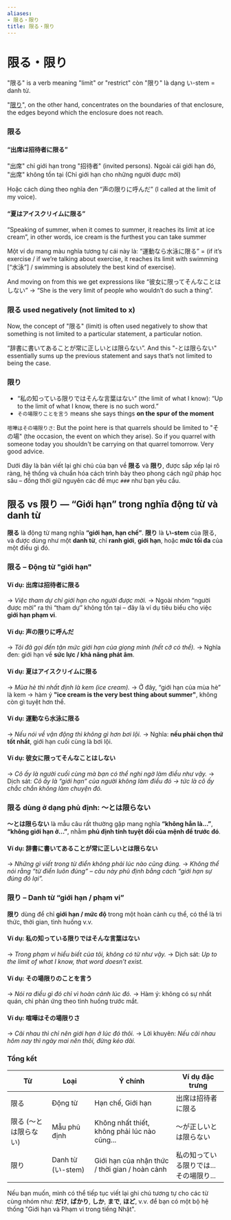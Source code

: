 ```yaml
---
aliases:
- 限る・限り
title: 限る・限り
---
```

# 限る・限り
"限る" is a verb meaning "limit" or "restrict" còn "限り" là dạng い-stem = danh từ.

"[限り](限り.md)", on the other hand, concentrates on the boundaries of that enclosure, the edges beyond which the enclosure does not reach.

### 限る

#### “出席は招待者に限る”
"出席" chỉ giới hạn trong "招待者" (invited persons). Ngoài cái giới hạn đó, "出席" không tồn tại (Chỉ giới hạn cho những người được mời)

Hoặc cách dùng theo nghĩa đen “声の限りに呼んだ” (I called at the limit of my voice).
#### “夏はアイスクリイムに限る” 
“Speaking of summer, when it comes to summer, it reaches its limit at ice cream”, in other words, ice cream
is the furthest you can take summer

Một ví dụ mang màu nghĩa tương tự cái này là: “運動なら水泳に限る” = (if it’s exercise / if we’re talking about exercise, it reaches its limit with swimming [“水泳”] / swimming is absolutely the best kind of exercise).

And moving on from this we get expressions like “彼女に限ってそんなことはしない” -> “She is the very limit of people who wouldn’t do such a thing”. 
### 限る used negatively (not limited to x)
Now, the concept of "限る" (limit) is often used negatively to show that something is not limited to a
particular statement, a particular notion.

“辞書に書いてあることが常に正しいとは限らない”. And this "-とは限らない" essentially sums up the previous statement and says that’s not limited to being the case.
### 限り
- “私の知っている限りではそんな言葉はない” (the limit of what I know): “Up to the limit of what I know, there is no such word.”
- `その場限りことを言う` means she says things **on the spur of the moment**

`喧嘩はその場限りさ`: But the point here is that quarrels should be limited to "その場" (the occasion, the event on which they arise). So if you quarrel with someone today you shouldn't be carrying on that quarrel tomorrow.
Very good advice.


Dưới đây là bản viết lại ghi chú của bạn về **限る** và **限り**, được sắp xếp lại rõ ràng, hệ thống và chuẩn hóa cách trình bày theo phong cách ngữ pháp học sâu – đồng thời giữ nguyên các đề mục `###` như bạn yêu cầu.


## 限る vs 限り — “Giới hạn” trong nghĩa động từ và danh từ

**限る** là động từ mang nghĩa **“giới hạn, hạn chế”**.
**限り** là **い-stem** của 限る, và được dùng như một **danh từ**, chỉ **ranh giới**, **giới hạn**, hoặc **mức tối đa** của một điều gì đó.


### 限る – Động từ "giới hạn"

#### Ví dụ: 出席は招待者に限る

→ *Việc tham dự chỉ giới hạn cho người được mời.*
→ Ngoài nhóm “người được mời” ra thì “tham dự” không tồn tại – đây là ví dụ tiêu biểu cho việc **giới hạn phạm vi**.


#### Ví dụ: 声の限りに呼んだ

→ *Tôi đã gọi đến tận mức giới hạn của giọng mình (hết cỡ có thể).*
→ Nghĩa đen: giới hạn về **sức lực / khả năng phát âm**.


#### Ví dụ: 夏はアイスクリイムに限る

→ *Mùa hè thì nhất định là kem (ice cream).*
→ Ở đây, “giới hạn của mùa hè” là kem → hàm ý **"ice cream is the very best thing about summer"**, không còn gì tuyệt hơn thế.


#### Ví dụ: 運動なら水泳に限る

→ *Nếu nói về vận động thì không gì hơn bơi lội.*
→ Nghĩa: **nếu phải chọn thứ tốt nhất**, giới hạn cuối cùng là bơi lội.


#### Ví dụ: 彼女に限ってそんなことはしない

→ *Cô ấy là người cuối cùng mà bạn có thể nghi ngờ làm điều như vậy.*
→ Dịch sát: *Cô ấy là “giới hạn” của người không làm điều đó → tức là cô ấy chắc chắn không làm chuyện đó.*


### 限る dùng ở dạng phủ định: ～とは限らない

**～とは限らない** là mẫu câu rất thường gặp mang nghĩa **“không hẳn là...”**, **“không giới hạn ở...”**, nhằm **phủ định tính tuyệt đối của mệnh đề trước đó**.

#### Ví dụ: 辞書に書いてあることが常に正しいとは限らない

→ *Những gì viết trong từ điển không phải lúc nào cũng đúng.*
→ *Không thể nói rằng “từ điển luôn đúng” – câu này phủ định bằng cách “giới hạn sự đúng đó lại”.*


### 限り – Danh từ “giới hạn / phạm vi”

**限り** dùng để chỉ **giới hạn / mức độ** trong một hoàn cảnh cụ thể, có thể là tri thức, thời gian, tình huống v.v.


#### Ví dụ: 私の知っている限りではそんな言葉はない

→ *Trong phạm vi hiểu biết của tôi, không có từ như vậy.*
→ Dịch sát: *Up to the limit of what I know, that word doesn't exist.*


#### Ví dụ: その場限りのことを言う

→ *Nói ra điều gì đó chỉ vì hoàn cảnh lúc đó.*
→ Hàm ý: không có sự nhất quán, chỉ phản ứng theo tình huống trước mắt.


#### Ví dụ: 喧嘩はその場限りさ

→ *Cãi nhau thì chỉ nên giới hạn ở lúc đó thôi.*
→ Lời khuyên: *Nếu cãi nhau hôm nay thì ngày mai nên thôi, đừng kéo dài.*


### Tổng kết

| Từ           | Loại             | Ý chính                                        | Ví dụ đặc trưng              |
| ------------ | ---------------- | ---------------------------------------------- | ---------------------------- |
| 限る           | Động từ          | Hạn chế, Giới hạn                              | 出席は招待者に限る                    |
| 限る (～とは限らない) | Mẫu phủ định     | Không nhất thiết, không phải lúc nào cũng...   | ～が正しいとは限らない                  |
| 限り           | Danh từ (い-stem) | Giới hạn của nhận thức / thời gian / hoàn cảnh | 私の知っている限りでは... <br> その場限り... |


Nếu bạn muốn, mình có thể tiếp tục viết lại ghi chú tương tự cho các từ cùng nhóm như:
**だけ**, **ばかり**, **しか**, **まで**, **ほど**, v.v. để bạn có một bộ hệ thống "Giới hạn và Phạm vi trong tiếng Nhật".
